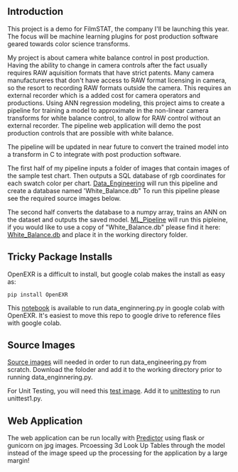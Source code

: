 
## Introduction
This project is a demo for FilmSTAT, the company I'll be launching this year.  The focus will be machine learning plugins for post production software geared towards color science transforms. 

My project is about camera white balance control in post production.  Having the ability to change in camera controls after the fact usually requires RAW aquisition formats that have strict patents.  Many camera manufactureres that don't have access to RAW format licensing in camera, so the resort to recording RAW formats outside the camera.  This requires an external recorder which is a added cost for camera operators and productions.  Using ANN regression modeling, this project aims to create a pipeline for training a model to approximate in the non-linear camera transforms for white balance control, to allow for RAW control without an external recorder.  The pipeline web application will demo the post production controls that are possible with white balance. 

The pipeline will be updated in near future to convert the trained model into a transform in C to integrate with post production software. 

The first half of my pipeline inputs a folder of images that contain images of the sample test chart.  Then outputs a SQL database of rgb coordinates for each swatch color per chart.  [Data_Engineering](https://github.com/rzemanuel/Data-Engineering/blob/main/data_engineering.py) will run this pipeline and create a database named 'White_Balance.db" To run this pipeline please see the required source images below.

The second half converts the database to a numpy array, trains an ANN on the dataset and outputs the saved model.
[ML_Pipeline](https://github.com/rzemanuel/Data-Engineering/blob/main/ml_pipeline.py) will run this pipleine, if you would like to use a copy of "White_Balance.db" please find it here:
[White_Balance.db](https://drive.google.com/file/d/1-eDrTsaiuIWoH3D-bEBGw-8H8h0b2cQB/view?usp=sharing)
and place it in the working directory folder.


## Tricky Package Installs
OpenEXR is a difficult to install, but google colab makes the install as easy as:

```pip install OpenEXR```

This [notebook](https://github.com/rzemanuel/Data-Engineering/blob/main/Pipeline.ipynb) is available to run data_enginnering.py in google colab with OpenEXR. It's easiest to move this repo to google drive to reference files with google colab.



## Source Images

[Source images](https://drive.google.com/drive/folders/1JDudc9VQm-RswkKT0eEUfZ1wxD_uxBUF?usp=sharing) will needed in order to run data_engineering.py from scratch.  Download the foloder and add it to the working directory prior to running data_enginnering.py.

For Unit Testing, you will need this [test image](https://drive.google.com/file/d/1lTfMdNlErCDYHDFWLFA4r-NUiAyWRU0S/view?usp=sharing). Add it to [unittesting](https://github.com/rzemanuel/Data-Engineering/tree/main/unittests) to run unittest1.py.

    
## Web Application
The web application can be run locally with [Predictor](https://github.com/rzemanuel/Data-Engineering/blob/main/predictor.py) using flask or gunicorn on jpg images.  Prcoessing 3d Look Up Tables through the model instead of the image speed up the processing for the application by a large margin!


